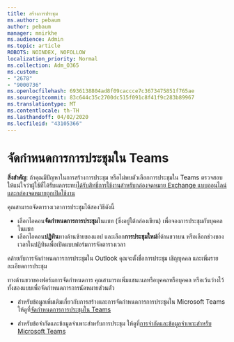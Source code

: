 ```yaml
---
title: สร้างการประชุม
ms.author: pebaum
author: pebaum
manager: mnirkhe
ms.audience: Admin
ms.topic: article
ROBOTS: NOINDEX, NOFOLLOW
localization_priority: Normal
ms.collection: Adm_O365
ms.custom:
- "2678"
- "9000736"
ms.openlocfilehash: 6936138804ad8f09caccce7c3673475851f765ae
ms.sourcegitcommit: 83c644c35c2700dc515f091c8f41f9c283b89967
ms.translationtype: MT
ms.contentlocale: th-TH
ms.lasthandoff: 04/02/2020
ms.locfileid: "43105366"
---
```

# <a name="schedule-a-meeting-in-teams"></a>จัดกําหนดการการประชุมใน Teams

**สิ่งสําคัญ**: ถ้าคุณมีปัญหาในการสร้างการประชุม หรือไม่พบตัวเลือกการประชุมใน Teams ตรวจสอบให้แน่ใจว่าผู้ใช้ที่ได้รับผลกระทบ[ได้รับสิทธิ์การใช้งานสําหรับกล่องจดหมาย Exchange แบบออนไลน์ และกล่องจดหมายถูกเปิดใช้งาน](https://docs.microsoft.com/exchange/recipients-in-exchange-online/create-user-mailboxes)

คุณสามารถจัดตารางเวลาการประชุมได้สองวิธีดังนี้ 

- เลือกไอคอน**จัดกําหนดการการประชุม**ในแชท (ซึ่งอยู่ใต้กล่องเขียน) เพื่อจองการประชุมกับบุคคลในแชท
- เลือกไอคอน**ปฏิทิน**ทางด้านซ้ายของแอป และเลือก**การประชุมใหม่**ที่ด้านขวาบน หรือเลือกช่วงของเวลาในปฏิทินเพื่อเปิดแบบฟอร์มการจัดตารางเวลา

คล้ายกับการจัดกําหนดการการประชุมใน Outlook คุณจะตั้งชื่อการประชุม เชิญบุคคล และเพิ่มรายละเอียดการประชุม

ทางด้านขวาของฟอร์มการจัดกําหนดการ คุณสามารถเพิ่มแชนเนลหรือบุคคลหรือบุคคล หรือเว้นว่างไว้ทั้งสองแบบเพื่อจัดกําหนดการการนัดหมายส่วนตัว

- สําหรับข้อมูลเพิ่มเติมเกี่ยวกับการสร้างและการจัดกําหนดการการประชุมใน Microsoft Teams ให้ดูที่[จัดกําหนดการการประชุมใน Teams](https://support.office.com/article/Schedule-a-meeting-in-Teams-943507a9-8583-4c58-b5d2-8ec8265e04e5)

- สําหรับข้อจํากัดและข้อมูลจําเพาะสําหรับการประชุม ให้ดูที่[การจํากัดและข้อมูลจําเพาะสําหรับ Microsoft Teams](https://docs.microsoft.com/microsoftteams/limits-specifications-teams#meetings-and-calls)

